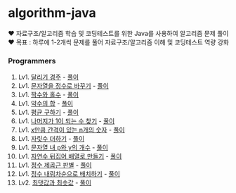 # algorithm-java
♥️ 자료구조/알고리즘 학습 및 코딩테스트를 위한 Java를 사용하여 알고리즘 문제 풀이<br/>
♥️ 목표 : 하루에 1-2개씩 문제를 풀어 자료구조/알고리즘 이해 및 코딩테스트 역량 강화

### Programmers
1. Lv1. [달리기 경주](https://school.programmers.co.kr/learn/courses/30/lessons/178871) - [풀이](https://github.com/je-s0n/programmers-java/blob/main/Lv1/달리기경주.java)
2. Lv1. [문자열을 정수로 바꾸기](https://school.programmers.co.kr/learn/courses/30/lessons/12925) - [풀이](https://github.com/je-s0n/algorithm-java/blob/main/programmers/Lv1/문지열을%20정수로%20바꾸기.java)
3. Lv1. [짝수와 홀수](https://school.programmers.co.kr/learn/courses/30/lessons/12937) - [풀이](https://github.com/je-s0n/algorithm-java/blob/main/programmers/Lv1/짝수와%20홀수.java)
4. Lv1. [약수의 합](https://school.programmers.co.kr/learn/courses/30/lessons/12928) - [풀이](https://github.com/je-s0n/algorithm-java/blob/main/programmers/Lv1/약수의%20합.java)
5. Lv1. [평균 구하기](https://school.programmers.co.kr/learn/courses/30/lessons/12944) - [풀이](https://github.com/je-s0n/algorithm-java/blob/main/programmers/Lv1/평균%20구하기.java)
6. Lv1. [나머지가 1이 되는 수 찾기](https://school.programmers.co.kr/learn/courses/30/lessons/87389) - [풀이](https://github.com/je-s0n/algorithm-java/blob/main/programmers/Lv1/나머지가%201이%20되는%20수%20찾기.java)
7. Lv1. [x만큼 간격이 있는 n개의 숫자](https://school.programmers.co.kr/learn/courses/30/lessons/12954) - [풀이](https://github.com/je-s0n/algorithm-java/blob/main/programmers/Lv1/x만큼%20간격이%20있는%20n개의%20숫자.java)
8. Lv1. [자릿수 더하기](https://school.programmers.co.kr/learn/courses/30/lessons/12931) - [풀이](https://github.com/je-s0n/algorithm-java/blob/main/programmers/Lv1/자릿수%20더하기.java)
9. Lv1. [문자열 내 p와 y의 개수](https://school.programmers.co.kr/learn/courses/30/lessons/12916) - [풀이](https://github.com/je-s0n/algorithm-java/blob/main/programmers/Lv1/문자열%20내%20p와%20y의%20개수.java)
10. Lv1. [자연수 뒤집어 배열로 만들기](https://school.programmers.co.kr/learn/courses/30/lessons/12932) - [풀이](https://github.com/je-s0n/algorithm-java/blob/main/programmers/Lv1/자연수%20뒤집어%20배열로%20만들기.java)
11. Lv1. [정수 제곱근 판별](https://school.programmers.co.kr/learn/courses/30/lessons/12934) - [풀이](https://github.com/je-s0n/algorithm-java/blob/main/programmers/Lv1/정수%20제곱근%20판별.java)
12. Lv1. [정수 내림차순으로 배치하기](https://school.programmers.co.kr/learn/courses/30/lessons/12933) - [풀이](https://github.com/je-s0n/algorithm-java/blob/main/programmers/Lv1/정수%20내림차순으로%20배치하기.java)
13. Lv2. [최댓값과 최솟값](https://school.programmers.co.kr/learn/courses/30/lessons/12939) - [풀이](https://github.com/je-s0n/algorithm-java/blob/main/programmers/Lv2/최댓값과%20최솟값.java)
